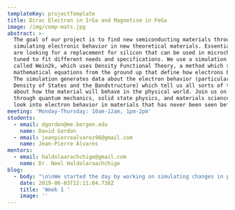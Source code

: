 ```yaml
---
templateKey: projectTemplate
title: Dirac Electron in IrGa and Magnetism in FeGa
image: /img/comp-mats.jpg
abstract: >-
  The goal of our project is to find new semiconducting materials through
  simulating electronic behavior in new theoretical materials. Essentially, we
  are looking for a replacement for silicon that can be used in microchips and
  tuned to fit different needs and specifications. We use a simulation software
  called Wein2k, which uses Density Functional Theory, a method which solves the
  mathematical equations from the ground up that define how electrons behave.
  The simulation generates data about the electron behavior (particularly, the
  Density of States and the Bandstructure) which tell us all sorts of things
  about how the material will behave in the physical world. Join us on a journey
  through quantum mechanics, solid state physics, and materials science as we
  look into electron behavior in materials that has never been seen before!
meeting: 'Monday-Thursday: 10am-12am, 1pm-2pm'
students:
  - email: dgordon@me.bergen.edu
    name: David Gordon
  - email: jeanpierrealvarez96@gmail.com
    name: Jean-Pierre Alvares
mentors:
  - email: haldolaarachchige@gmail.com
    name: Dr. Neel Haldolaraachchige
blog:
  - body: "\n\nWe started the day by working on simulating changes in pressure conditions around the IrGa lattice. This is done by changing the volume of the unit cell in small increments (about 1% of the unit cell's total volume) and running the simulation again and again using each new variation to examine changes in the density of states and the bandstructure. Why is this important? Thanks to Boyle's law, we know that a change in pressure always corresponds with a change in volume. Since pressure is a physical value that can be easily adjusted in the real world, we know that any change in volume corresponds to a real, physical parameter which can be easily tuned. Therefore, if we find that altering the volume has some useful effect (for example changing the Fermi energy), then we know that this makes our potential material more flexible to fit different needs and specifications. This is part of an area of materials science known as \"band tuning.\"\n\nThe structural aspect of this process was completed today. The unit cell of IrGa was edited in vesta, and 10 .cif files were exported. Since the original volume of one IrGa unit cell is 27.108 Å3 , each subsequent .cif file has a volume .27108 Å3 smaller than the previous.\n\nBelow are images from VESTA of the first two iterations of this process:\n\n![](/img/screen-shot-2019-08-26-at-2.48.11-pm.png)\n\n![](/img/screen-shot-2019-08-26-at-2.48.39-pm.png)\n\nThe day was ended with a student-led lecture on band theory, and the meaning of bandstructure and Density of States. \n\n![](/img/screen-shot-2019-08-26-at-2.50.14-pm.png)\n\n![](/img/screen-shot-2019-08-26-at-2.50.22-pm.png)\n\nThe other goal for this week is to conduct literature review regarding phases of FeGa. \n\n**Definitions for this entry:** \n\n* **Lattice** - the pattern in which the atoms are arranged in the overall crystal structure. \n\n\\*note: in the context of crystals, a lattice is almost always considered to have some sort of translational symmetry\n\n* **Unit Cell** - one single iteration of atoms making up the overall pattern of the lattice. These can be simple cubes or large complex structures, but the important thing is that they all share the same basis. \n* **Fermi Energy** - the energy level at which electrons escape the valence band and enter the conduction band\n* **.cif files** - files which contain structural information about the unit cell\n  .\n* **Bandstructure** – graph of electron energy levels vs. momentum space. These graphs tell us the paths that electrons are taking through the unit cell, and their corresponding energy levels. Each point on the x-axis corresponds to a point in the unit cell (see figure 3).\n\n\\*note: the “point” that the bandstructure graphs correspond to are not actual locations. This is thanks to the Heisenberg uncertainty principle, which states that we cannot know both the position and velocity of an electron at the same time. Therefore, these graphs occur in what is known as “momentum space.” But don’t worry too much about this! For the purposes of the reader, we can think of it as physical locations.\n\n* **Density of States** – graph of the number of electron states vs. energy level. These graphs tell us how many different electron states can occupy a particular energy level. \n\nIt was observed in the bandstructure of IrGa that there is something called a Dirac point. This is essentially a point in the unit cell where electrons are moving at velocities up to magnitudes of millions of times higher than everywhere else in the structure. Therefore, special relativity must be taken into account, and the electrons can only be described using something called the Dirac equation (hence the name) and no longer can be described by the Schrodinger equation, which holds for any quantum system that doesn’t contain particles moving at relativistic speeds.\n\nThe discovery of this Dirac point is enough to write a paper and publish it in a journal! However, it is not enough to simply show a graph and say “this is a Dirac point!” We must also prove that the Dirac point exists there theoretically, using the math of quantum mechanics and previous research.\n\n![](/img/screen-shot-2019-08-26-at-3.01.46-pm.png)\n\nBecause of this, I was assigned by our mentor to read the paper “Three-Dimensional Dirac Semimetals: Design principles and predictions of new materials.” Not only would this paper give me more ideas about how to prove that the Dirac point exists in IrGa, but would also help me understand the types of 3D Dirac semimetals, how to search for them computationally, and how they differ from topological insulators and Weyl semimetals (other types of materials with relativistic electrons \\[or to get technical, materials with massless spin- ½  Dirac fermions]). \n\n**Below are the notes I took while reading this paper:**\n\nLiterature Review: Reading \"Three-dimensional Dirac Semimetals: Design principles and predictions of new materials\"\n\n* **Goals: How to look for new Dirac Semimetals**\n\no\tTypes of compounds which produce 3D DSM's\n\no\tWhy Dirac Cones are created\n\n* **3 Types:**\n\no\tCharge balanced dirac semimetals\n\no\torbital degenericies\n\no\tglide planes and screw axes\n\n* **Charge Balanced 3D Dirac semimetals are \"in between\" topological and regular insulators**\n* **Special state where bands are totally insulated except for special points of high symmetry**\n\no\tUsually form in materials with large SOC\n\no\tbands must have different symmetries\n\n•\twhen 2 bands touch, either:\n\no\tavoided crossing > topological insulator\n\no\tavoided crossing > regular insulator\n\no\tcrossing points gap out except for special points along crystal symmetry > 3D DSM\n\n* ^ **These outcomes controlled by \"point group\" symmetry.**\n* **When the gap closes, electronic states must be orthogonal to each other.**\n\no\tHowever, with SOC, orthogonality comes from the \"double group.\" \n\n\tdouble group: Point group that also takes into account that the states are spin-1/2 particles.\n\n\tExample: C2v > irreducible > all states have the same symmetry.\n\n\twithout SOC, C2v has four different irreducible representations. \n\n\tSo, states crossing must have different symmetries in the double group.\n\n\tthis can only exist in C3, C4, and C6 symmetries. \n\no\tAll of this rules out all orthorhombic, monoclinic, and triclininc space groups from being charged balanced 3D Dirac semimetals.\n\n* **For cubic DSMs:**\n\no\tDirac point along gamma-R line, which is along a threefold rotation axis with C3v symmetry.\n\n\tPossible because of band inversion along this line and large SOC (which exists in IrGa!)\n\n\tCan use this as a source when proving our material!!!!\n\n* **Teaching new members**\n\nJean Pierre and I spent a good portion of today teaching new members how to use the Wein2k code to generate DOS (Density of States) and bandstructure graphs. We ran the material Fe3Ga4 for practice, which is a material which Jean Pierre has been focusing on in order to investigate ferromagnetism in the material. We talked through the process while Leike and Nami took notes.\n\n![](/img/screen-shot-2019-08-26-at-3.09.27-pm.png)\n\n![](/img/screen-shot-2019-08-26-at-3.09.35-pm.png)\n\nIn the end, there was an issue with the bandstructure graph (Figure 7). The vertical white space is not supposed to be there. Well, troubleshooting is a large part of the battle in computational physics! Unfortunately, we ran out of time and need to continue tomorrow.\n\n* **Fe-Ga Project:**\r\n\nRan simulation for Fe3Ga4. Lieke and Nami gained further experience using the wein2k code and we fixed the problem from the previous attempt.\r\n\n* **Ir-Ga practice:**\r\n\nOne of our main goals in the first few weeks is to make the new members comfortable with using the wein2k software. To do this, we are running simulations to probe the electronic structures in the Ir-Ga and Fe-Ga systems. Leiki and Nami are working with Jean Pierre on Fe-Ga and Hadeel is working with me on Ir-Ga. Our mentor Dr. Haldolaraachchige wants her to run IrGa, IrGa2, and IrGa3 to review how spin orbit coupling effects these three compounds. \r\n\nWhile working on the simulation for IrGa2, Hadeel asked an important question.\r\r\n\n1. \"What are we really doing here?\"\r\r\n2. As in, what is the simulation truly doing? \r\n\nWe finished the initialization, and while the simulation was running, I did my best to explain.\r\n\nI explained that the code solves the Kohn-Shahm equations (below) in order to find the wavefunction for the given atomic configuration. \r\n\n![](/img/screen-shot-2019-08-26-at-3.15.30-pm.png)\n\n* **Well, what is a wavefunction?**\r\n\nWe went all the way back to the roots of quantum mechanics and the double slit experiment in order to explain that as an electron is flying through space, it exists not as a single particle, but in a superposition of all its possible states and positions. The electron is actually existing as a sort of \"probability wave\" which “collapses” when the electron is forced to “choose” a definitive state (by measurement) This probability wave is defined by the wavefunction, and the solutions (found by wein2k) reveal all the properties of the electrons which we are then able to study! \r\n\nNotice all the quotes in the above paragraph; they are there because these terms are not entirely accurate, as quantum mechanics is extremely hard to define through language. It is much easier to do so through math, which is where the wavefunction comes into play!\r\n\nWe used the following resources during this explanation:\r\n\n\r**https://www.youtube.com/watch?v=DfPeprQ7oGc**\r\n\n* Explains the double slit experiment and the wave nature of the electron\r\n\n **https://www.youtube.com/watch?v=p7bzE1E5PMY**\r\n\n*  Shows a visualization of the wavefunction and how it represents the properties of the electron. \r\n\nWe also went over and watched a video on Euler's identity, which explains why wavefunctions often take the form of **〖Ae〗^(ik*r)** (where A is a constant, k is the wave vector, and r is the position vector). For more info on this, check out Euler’s identity, but in short for the curious, it is defined as \r\n\n**eix = cosx + i*sinx.**\r\n\nI highly suggest anyone who wants to know more about quantum physics and wavefunctions watch those two videos (especially the first for a great overview). They are a quick way to build a very solid foundation of quantum mechanics with no prior knowledge of math or physics necessary.\r\n\n**Searching for Dirac Materials:**\r\n\nReading the 3D Dirac Materials article gave me a strong sense of what to look for in IrGa.\r\n\nEssentially, every dirac point is protected by some sort of symmetry. In charge balanced semiconductors for example, dirac points can only exist where the structure has three-, four-, or six-fold symmetry. In addition, the two bands cannot have the same symmetry. This will be important for figuring out why our material has a dirac point.\r\n\nIf we can figure out what symmetry is allowing the Dirac point to exist in IrGa, then our work is done and we can claim the discovery of a new Three Dimensional Dirac Semimetal!\r\n\nI probed the structure by choosing a custom k path:\r\n\n![](/img/screen-shot-2019-08-26-at-3.19.28-pm.png)\n\nThis let's us see electron behavior along that specific (green) path in reciprocal space. \r\n\nThe R-point is the corner, and descending down in the list following the order of the arrows yields the locations of the rest of the points.\r\n\nThen, I ran the bandstructure calculations using that path:\r\n\n![](/img/screen-shot-2019-08-26-at-3.20.19-pm.png)\n\n\rAs we can see, the Dirac point in the Fermi energy (aka 0 energy) occurs along the Gamma-R line, closer to the R-point (note: there may be Dirac points at other energy levels, but these are unimportant to us because only electrons near the Fermi energy can be manipulated for applications). \r\n\nThis is consistent with the information in the 3D DSM article. And indeed, that line does have three-fold rotation symmetry! (as it is the line extending from the corner of the cube through the center)\r\n\nThese results are consistent with the predictions made by Gibson et. al.\r\n\nI then changed the k-path and re-ran the bandstructure calculation. This time, I chose the following k-path:\n\n![](/img/screen-shot-2019-08-26-at-3.21.16-pm.png)\n\n\rAgain, the dirac point only appeared along the Gamma-R line! In addition, I specifically chose a K path that probed the Gamma-R line from both directions, and the dirac point was perfectly symmetrical on both (right side of below image). This shows that the dirac point is likely not anisotropic. \n\n![](/img/screen-shot-2019-08-26-at-3.22.02-pm.png)\n\n* \r**Ir-Ga:** \r\n\nToday I took a step back from figuring out the symmetry of our dirac point to resume the stress calculations. I had to re-run the simulations from the first one, because I did not use enough k-points in the original data.\r\n\nSo far, I am on the 3rd iteration, and it is observed that the Fermi Energy is increasing slightly with each smaller unit cell.\r\n\nUPDATE: Now on the 8th iteration. Without SOC, the gap of the dirac point seems to be closing! With SOC, there's no visible difference in the gap. The gap is always smaller without SOC than with.\r\n\n![](/img/screen-shot-2019-08-26-at-3.23.03-pm.png)\n\nThis week ended on a high note; I found an article which contains the math to prove that a cubic structure must contain Dirac points somewhere along the Gamma-R line! The math is just barely over my head, but I do have enough knowledge of quantum physics, linear algebra, and vector/symmetry operations to understand the derivation upon a lengthy analysis. I will write a quick summary below, but here is a link to the original work here for anyone interested **https://doi.org/10.1016/j.scib.2017.05.014)** \r\n\nEssentially, the article states that in a cubic structure, if there exists 3-fold rotational symmetry along some axis (that is, you can rotate it 3 times within a 360 degree rotation and it will look identical; think 3-pedaled flower), along with one other component*, then a Dirac point must exist. Since the Gamma-R line travels from the center of the cube to its corner, this line does in fact possess 3-fold rotational symmetry! \r\n\n\\*Now, to get a bit technical, that other component requires that the bands crossing at this point must have different spin eigenvalues (values which correspond to the spin of the electrons). If we can figure out the eigenvalues of the bands along this line (as was done in the article), we can absolutely prove that a Dirac point exists in IrGa, and we will have the computational results to back it up! This is enough information to publish an article in the Journal of Computational Physics.\r\n\n* \r**Fe-Ga:**\r\n\nJean-Pierre and the Fe-Ga team is working today on exploring which atoms in particular are contributing to the electronic states around the Fermi energy. This is done by using the partial DOS function in wein2k:\r\n\n![](/img/screen-shot-2019-08-26-at-3.24.30-pm.png)\n\n\rUnfortunately, wein2k separates each atom in the unit cell individually. Therefore, it is necessary to use a database tool such as excel to add the DOS from each iteration of the same atom, obtaining the total contribution from Ga and from Fe. The results will then be plotted using IGOR graphing software for a cleaner appearance."
    date: 2019-06-03T12:11:04.738Z
    title: 'Week 1 '
    image: ''
---
```


